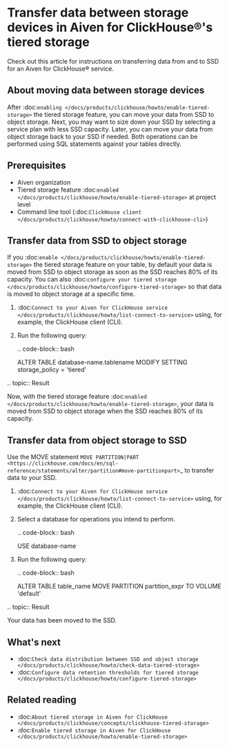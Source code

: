 Transfer data between storage devices in Aiven for ClickHouse®'s tiered storage
===============================================================================

Check out this article for instructions on transferring data from and to SSD for an Aiven for ClickHouse® service.

About moving data between storage devices
-----------------------------------------

After :doc:`enabling </docs/products/clickhouse/howto/enable-tiered-storage>` the tiered storage feature, you can move your data from SSD to object storage. Next, you may want to size down your SSD by selecting a service plan with less SSD capacity. Later, you can move your data from object storage back to your SSD if needed. Both operations can be performed using SQL statements against your tables directly.

Prerequisites
-------------

* Aiven organization
* Tiered storage feature :doc:`enabled </docs/products/clickhouse/howto/enable-tiered-storage>` at project level
* Command line tool (:doc:`ClickHouse client </docs/products/clickhouse/howto/connect-with-clickhouse-cli>`)

Transfer data from SSD to object storage
----------------------------------------

If you :doc:`enable </docs/products/clickhouse/howto/enable-tiered-storage>` the tiered storage feature on your table, by default your data is moved from SSD to object storage as soon as the SSD reaches 80% of its capacity. You can also :doc:`configure your tiered storage </docs/products/clickhouse/howto/configure-tiered-storage>` so that data is moved to object storage at a specific time.

1. :doc:`Connect to your Aiven for ClickHouse service </docs/products/clickhouse/howto/list-connect-to-service>` using, for example, the ClickHouse client (CLI).

2. Run the following query:

   .. code-block:: bash

      ALTER TABLE database-name.tablename MODIFY SETTING storage_policy = 'tiered'

.. topic:: Result

   Now, with the tiered storage feature :doc:`enabled </docs/products/clickhouse/howto/enable-tiered-storage>`, your data is moved from SSD to object storage when the SSD reaches 80% of its capacity.

Transfer data from object storage to SSD
----------------------------------------

Use the MOVE statement `MOVE PARTITION|PART <https://clickhouse.com/docs/en/sql-reference/statements/alter/partition#move-partitionpart>`_ to transfer data to your SSD.

1. :doc:`Connect to your Aiven for ClickHouse service </docs/products/clickhouse/howto/list-connect-to-service>` using, for example, the ClickHouse client (CLI).

2. Select a database for operations you intend to perform.

   .. code-block:: bash

      USE database-name

3. Run the following query:

   .. code-block:: bash

      ALTER TABLE table_name MOVE PARTITION partition_expr TO VOLUME 'default'

.. topic:: Result

   Your data has been moved to the SSD.

What's next
-----------

* :doc:`Check data distribution between SSD and object storage </docs/products/clickhouse/howto/check-data-tiered-storage>`
* :doc:`Configure data retention thresholds for tiered storage </docs/products/clickhouse/howto/configure-tiered-storage>`

Related reading
---------------

* :doc:`About tiered storage in Aiven for ClickHouse </docs/products/clickhouse/concepts/clickhouse-tiered-storage>`
* :doc:`Enable tiered storage in Aiven for ClickHouse </docs/products/clickhouse/howto/enable-tiered-storage>`

